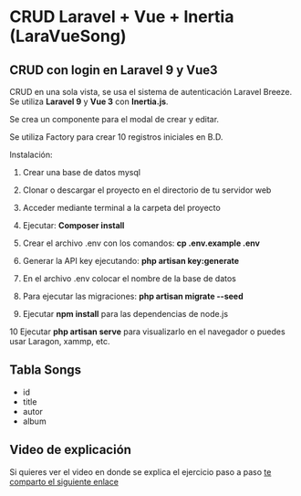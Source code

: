 # CRUD Laravel + Vue + Inertia    (LaraVueSong)

## CRUD con login en Laravel 9 y Vue3

CRUD en una sola vista, se usa el sistema de autenticación Laravel Breeze. Se utiliza <b>Laravel 9</b> y <b>Vue 3</b> con <b>Inertia.js</b>.

Se crea un componente para el modal de crear y editar.

Se utiliza Factory para crear 10 registros iniciales en B.D.


Instalación:

1) Crear una base de datos mysql

2) Clonar o descargar el proyecto en el directorio de tu servidor web

3) Acceder mediante terminal a la carpeta del proyecto

4) Ejecutar:  <b>Composer install</b>

5) Crear el archivo .env con los comandos: <b> cp .env.example .env</b>

6) Generar la API key ejecutando: <b> php artisan key:generate </b>

7) En el archivo .env colocar el nombre de la base de datos

8) Para ejecutar las migraciones: <b>php artisan migrate --seed</b>

9) Ejecutar <b>npm install</b> para las dependencias de node.js

10 Ejecutar <b>php artisan serve</b> para visualizarlo en el navegador o puedes usar Laragon, xammp, etc.

## Tabla Songs
- id 
- title
- autor
- album


## Video de explicación

Si quieres ver el video en donde se explica el ejercicio paso a paso  [te comparto el siguiente enlace](https://youtu.be/V_OjMBOCW2k)